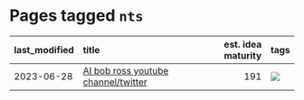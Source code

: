 # Pages tagged `nts`

|last_modified|title|est. idea maturity|tags
|:---|:---|---:|:---|
|2023-06-28|[AI bob ross youtube channel/twitter](../ai_bob_ross.md)|191|[![](https://img.shields.io/badge/tag-nts-e6ab9)](../tags/nts.md)|